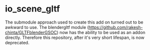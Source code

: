 # io_scene_gltf
The submodule approach used to create this add on turned out to be awkward to use. The blendergltf module (https://github.com/rakesh-chinta/GLTFblenderGSOC) now has the ability to be used as an addon directly. Therefore this repository, after it's very short lifespan, is now deprecated.
